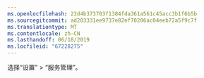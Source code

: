 ```yaml
---
ms.openlocfilehash: 23d4b373703f1384fda361a561c45acc3b1f6b5b
ms.sourcegitcommit: ad203331ee9737e82ef70206ac04eeb72a5f9c7f
ms.translationtype: MT
ms.contentlocale: zh-CN
ms.lasthandoff: 06/18/2019
ms.locfileid: "67228275"
---
```

选择“设置” > “服务管理”。